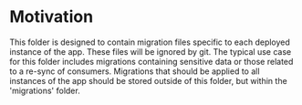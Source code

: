 # Motivation
This folder is designed to contain migration files specific to each deployed instance of the app. These files will be ignored by git. The typical use case for this folder includes migrations containing sensitive data or those related to a re-sync of consumers. Migrations that should be applied to all instances of the app should be stored outside of this folder, but within the 'migrations' folder.
